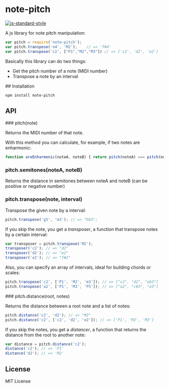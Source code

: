 # note-pitch

[![js-standard-style](https://img.shields.io/badge/code%20style-standard-brightgreen.svg?style=flat)](https://github.com/feross/standard)

A js library for note pitch manipulation:

```js
var pitch = require('note-pitch');
var pitch.transpose('e4', 'M2');    // => 'f#4'
var pitch.transpose('c2', ["P1","M2","M3"]) // => ['c2', 'd2', 'e2']
```

Basically this library can do two things:
- Get the pitch number of a note (MIDI number)
- Transpose a note by an interval


## Installation

```bash
npm install note-pitch
```

## API

### pitch(note)

Returns the MIDI number of that note.

With this method you can calculate, for example, if two notes are enharmonic:

```js
function areEnharmonic(noteA, noteB) { return pitch(noteA) === pitch(noteB); }
```

### pitch.semitones(noteA, noteB)

Returns the distance in semitones between noteA and noteB (can be positive or negative number)

### pitch.transpose(note, interval)

Transpose the given note by a interval:

```js
pitch.transpose('g5', 'm3'); // => "bb5";
```

If you skip the note, you get a _transposer_, a function that transpose notes by
a certain interval:

```js
var transposer = pitch.transpose('M2');
transposer('c2'); // => "d2"
transposer('d2'); // => "e2"
transposer('e2'); // => "f#2"
```

Also, you can specify an array of intervals, ideal for building chords or scales:

```js
pitch.transpose('c2', ['P1', 'M2', 'm3']); // => ["c2", "d2", "eb3"]
pitch.transpose('a2', ['P1', 'M3', 'P5']); // => ["a2", "c#3", "e3"]
```

### pitch.distance(root, notes)

Returns the distance between a root note and a list of notes:

```js
pitch.distance('c2', 'd2'); // => "M2"
pitch.distance('c2', ['c2', 'd2', 'e2']); // => ['P1', 'M2', 'M3']
```

If you skip the notes, you get a _distancer_, a function that returns the
distance from the root to another note:

```js
var distance = pitch.distance('c2');
distance('c2'); // => 'P1'
distance('d2'); // => 'M2'
```

## License

MIT License
